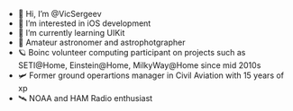 - 👋 Hi, I’m @VicSergeev
- 👀 I’m interested in iOS development
- 🌱 I’m currently learning UIKit
- 🔭 Amateur astronomer and astrophotgrapher
- 🪐 Boinc volunteer computing participant on projects such as SETI@Home, Einstein@Home, MilkyWay@Home since mid 2010s
- 🛩️ Former ground operartions manager in Civil Aviation with 15 years of xp
- 🛰️ NOAA and HAM Radio enthusiast

<!---
VicSergeev/VicSergeev is a ✨ special ✨ repository because its `README.md` (this file) appears on your GitHub profile.
You can click the Preview link to take a look at your changes.
--->
